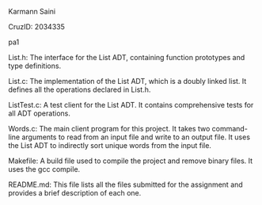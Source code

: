 Karmann Saini


CruzID: 2034335


pa1



List.h:          The interface for the List ADT, containing function prototypes and type definitions.

List.c:          The implementation of the List ADT, which is a doubly linked list. It defines all the operations declared in List.h.

ListTest.c:      A test client for the List ADT. It contains comprehensive tests for all ADT operations.

Words.c:         The main client program for this project. It takes two command-line arguments to read from an input file and write to an output file. It uses the List ADT to indirectly sort unique words from the input file.

Makefile:        A build file used to compile the project and remove binary files. It uses the gcc compile.

README.md:       This file lists all the files submitted for the assignment and provides a brief description of each one.